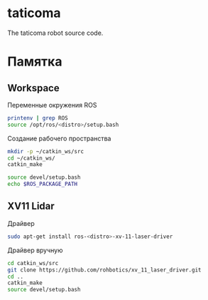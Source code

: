 # taticoma
The taticoma robot source code.

# Памятка
## Workspace

Переменные окружения ROS

```bash
printenv | grep ROS
source /opt/ros/<distro>/setup.bash
```
Создание рабочего пространства

```bash
mkdir -p ~/catkin_ws/src
cd ~/catkin_ws/
catkin_make

source devel/setup.bash
echo $ROS_PACKAGE_PATH
```


## XV11 Lidar

Драйвер

```bash
sudo apt-get install ros-<distro>-xv-11-laser-driver
```

Драйвер вручную

```bash
cd catkin_ws/src
git clone https://github.com/rohbotics/xv_11_laser_driver.git
cd ..
catkin_make
source devel/setup.bash
```
